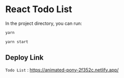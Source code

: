 # React Todo List

In the project directory, you can run:

```sh
yarn
```
```sh
yarn start
```


## Deploy Link

`Todo List` : <https://animated-pony-2f352c.netlify.app/>
